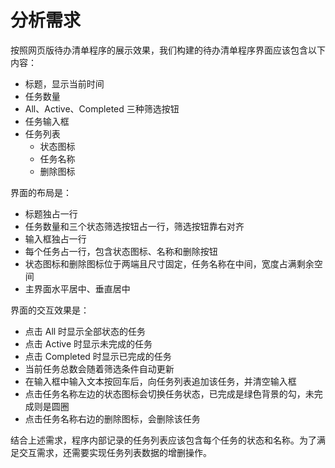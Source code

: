 # 分析需求

按照网页版待办清单程序的展示效果，我们构建的待办清单程序界面应该包含以下内容：

- 标题，显示当前时间
- 任务数量
- All、Active、Completed 三种筛选按钮
- 任务输入框
- 任务列表
  - 状态图标
  - 任务名称
  - 删除图标

界面的布局是：

- 标题独占一行
- 任务数量和三个状态筛选按钮占一行，筛选按钮靠右对齐
- 输入框独占一行
- 每个任务占一行，包含状态图标、名称和删除按钮
- 状态图标和删除图标位于两端且尺寸固定，任务名称在中间，宽度占满剩余空间
- 主界面水平居中、垂直居中

界面的交互效果是：

- 点击 All 时显示全部状态的任务
- 点击 Active 时显示未完成的任务
- 点击 Completed 时显示已完成的任务
- 当前任务总数会随着筛选条件自动更新
- 在输入框中输入文本按回车后，向任务列表追加该任务，并清空输入框
- 点击任务名称左边的状态图标会切换任务状态，已完成是绿色背景的勾，未完成则是圆圈
- 点击任务名称右边的删除图标，会删除该任务

结合上述需求，程序内部记录的任务列表应该包含每个任务的状态和名称。为了满足交互需求，还需要实现任务列表数据的增删操作。
